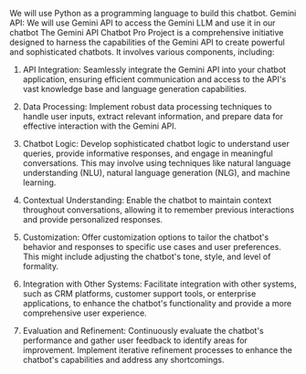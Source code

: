We will use Python as a programming language to build this chatbot. Gemini API: We will use Gemini API to access the Gemini LLM and use it in our chatbot
The Gemini API Chatbot Pro Project is a comprehensive initiative designed to harness the capabilities of the Gemini API to create powerful and sophisticated chatbots.
It involves various components, including:

1. API Integration:
Seamlessly integrate the Gemini API into your chatbot application, ensuring efficient communication and access to the API's vast knowledge base and language generation capabilities.

2. Data Processing:
Implement robust data processing techniques to handle user inputs, extract relevant information, and prepare data for effective interaction with the Gemini API.

3. Chatbot Logic:
Develop sophisticated chatbot logic to understand user queries, provide informative responses, and engage in meaningful conversations. This may involve using techniques like natural language understanding (NLU), natural language generation (NLG), and machine learning.

4. Contextual Understanding:
Enable the chatbot to maintain context throughout conversations, allowing it to remember previous interactions and provide personalized responses.

5. Customization:
Offer customization options to tailor the chatbot's behavior and responses to specific use cases and user preferences. This might include adjusting the chatbot's tone, style, and level of formality.

6. Integration with Other Systems:
Facilitate integration with other systems, such as CRM platforms, customer support tools, or enterprise applications, to enhance the chatbot's functionality and provide a more comprehensive user experience.

7. Evaluation and Refinement:
Continuously evaluate the chatbot's performance and gather user feedback to identify areas for improvement. Implement iterative refinement processes to enhance the chatbot's capabilities and address any shortcomings.
